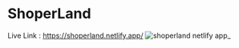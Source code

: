 # ShoperLand

Live Link : https://shoperland.netlify.app/
![shoperland netlify app_](https://github.com/codewithnadeem14502/ShoperLand/assets/105824474/d365ed68-cfb8-4f57-a1d3-92925ac66481)
